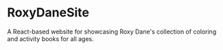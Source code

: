 # RoxyDaneSite
A React-based website for showcasing Roxy Dane's collection of coloring and activity books for all ages.
